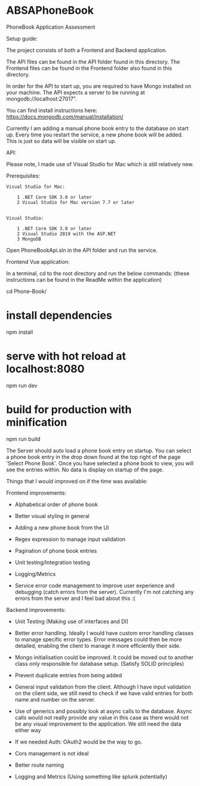 # ABSAPhoneBook
PhoneBook Application Assessment

Setup guide:

The project consists of both a Frontend and Backend application.

The API files can be found in the API folder found in this directory.
The Frontend files can be found in the Frontend folder also found in this directory.

In order for the API to start up, you are required to have Mongo installed on your machine. 
The API expects a server to be running at mongodb://localhost:27017".

You can find install instructions here: https://docs.mongodb.com/manual/installation/

Currently I am adding a manual phone book entry to the database on start up. 
Every time you restart the service, a new phone book will be added. This is just so data will be visible on start up. 


API:

Please note, I made use of Visual Studio for Mac which is still relatively new. 

Prerequisites:

    Visual Studio for Mac:

        1 .NET Core SDK 3.0 or later
        2 Visual Studio for Mac version 7.7 or later


    Visual Studio:

        1 .NET Core SDK 3.0 or later
        2 Visual Studio 2019 with the ASP.NET 
        3 MongoDB

Open PhoneBookApi.sln in the API folder and run the service. 


Frontend Vue application:

In a terminal, cd to the root directory and run the below commands: (these instructions can be found in the ReadMe within the application)

cd Phone-Book/


# install dependencies
npm install

# serve with hot reload at localhost:8080
npm run dev

# build for production with minification
npm run build


The Server should auto load a phone book entry on startup. You can select a phone book entry in the drop down found at the top right of the page 'Select Phone Book'. 
Once you have selected a phone book to view, you will see the entries within. No data is display on startup of the page. 


Things that I would improved on if the time was available:

Frontend improvements:

* Alphabetical order of phone book

* Better visual styling in general

* Adding a new phone book from the UI

* Regex expression to manage input validation

* Pagination of phone book entries 

* Unit testing/Integration testing

* Logging/Metrics

* Service error code management to improve user experience and debugging (catch errors from the server).
Currently I'm not catching any errors from the server and I feel bad about this :(


Backend improvements:

* Unit Testing (Making use of interfaces and DI)

* Better error handling. Ideally I would have custom error handling classes to manage specific error types. 
Error messages could then be more detailed, enabling the client to manage it more efficiently their side.

* Mongo initialisation could be improved. 
It could be moved out to another class only responsible for database setup. (Satisfy SOLID principles)

* Prevent duplicate entries from being added

* General input validation from the client. 
Although I have input validation on the client side, we still need to check if we have valid entries for both name and number on the server.

* Use of generics and possibly look at async calls to the database. 
Async calls would not really provide any value in this case as there would not be any visual improvement to the application. 
We still need the data either way

* If we needed Auth: OAuth2 would be the way to go. 

* Cors management is not ideal

* Better route naming 

* Logging and Metrics (Using something like splunk potentially)

